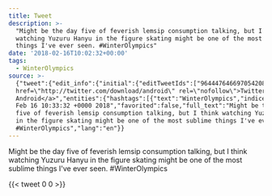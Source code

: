 ```yaml
---
title: Tweet
description: >-
  "Might be the day five of feverish lemsip consumption talking, but I think
  watching Yuzuru Hanyu in the figure skating might be one of the most sublime
  things I've ever seen. #WinterOlympics"
date: '2018-02-16T10:02:32+00:00'
tags:
  - WinterOlympics
source: >-
  {"tweet":{"edit_info":{"initial":{"editTweetIds":["964447646697054208"],"editableUntil":"2018-02-16T11:33:32.200Z","editsRemaining":"5","isEditEligible":true}},"retweeted":false,"source":"<a
  href=\"http://twitter.com/download/android\" rel=\"nofollow\">Twitter for
  Android</a>","entities":{"hashtags":[{"text":"WinterOlympics","indices":["174","189"]}],"symbols":[],"user_mentions":[],"urls":[]},"display_text_range":["0","189"],"favorite_count":"0","id_str":"964447646697054208","truncated":false,"retweet_count":"0","id":"964447646697054208","created_at":"Fri
  Feb 16 10:33:32 +0000 2018","favorited":false,"full_text":"Might be the day
  five of feverish lemsip consumption talking, but I think watching Yuzuru Hanyu
  in the figure skating might be one of the most sublime things I've ever seen.
  #WinterOlympics","lang":"en"}}
---
```

Might be the day five of feverish lemsip consumption talking, but I think watching Yuzuru Hanyu in the figure skating might be one of the most sublime things I've ever seen. #WinterOlympics
    
{{< tweet 0 0 >}}
    
